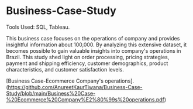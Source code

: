 # Business-Case-Study
Tools Used: SQL, Tableau.

This business case focuses on the operations of company and provides insightful information about 100,000. By analyzing this extensive dataset, it becomes possible to gain valuable insights into company's operations in Brazil. This study shed light on order processing, pricing strategies, payment and shipping efficiency, customer demographics, product characteristics, and customer satisfaction levels. 

[Business Case-Ecommerce Company's operations].(https://github.com/AnureetKaurTiwana/Business-Case-Study/blob/main/Business%20Case-%20Ecommerce%20Company%E2%80%99s%20operations.pdf)
